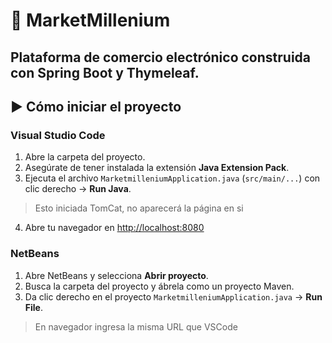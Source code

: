 # 🚀 MarketMillenium

Plataforma de comercio electrónico construida con Spring Boot y Thymeleaf.  
---

## ▶️ Cómo iniciar el proyecto

### Visual Studio Code

1. Abre la carpeta del proyecto.
2. Asegúrate de tener instalada la extensión **Java Extension Pack**.
3. Ejecuta el archivo `MarketmilleniumApplication.java` (`src/main/...`) con clic derecho → **Run Java**.
> Esto iniciada TomCat, no aparecerá la página en si
4. Abre tu navegador en [http://localhost:8080](http://localhost:8080)

### NetBeans

1. Abre NetBeans y selecciona **Abrir proyecto**.
2. Busca la carpeta del proyecto y ábrela como un proyecto Maven.
3. Da clic derecho en el proyecto `MarketmilleniumApplication.java` → **Run File**.

> En navegador ingresa la misma URL que VSCode